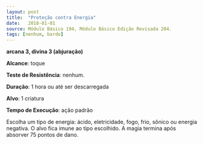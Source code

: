 ```yaml
---
layout: post
title:  "Proteção contra Energia"
date:   2018-01-01
source: Módulo Básico 194, Módulo Básico Edição Revisada 204.
tags: [nenhum, bardo]
---
```


**arcana 3, divina 3 (abjuração)**

**Alcance**: toque

**Teste de Resistência**: nenhum.

**Duração**: 1 hora ou até ser descarregada

**Alvo**: 1 criatura

**Tempo de Execução**: ação padrão

Escolha um tipo de energia: ácido, eletricidade, fogo, frio, sônico ou energia negativa. O alvo fica imune ao tipo escolhido. A magia termina após absorver 75 pontos de dano.
